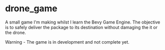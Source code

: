 # drone_game

A small game I'm making whilst I learn the Bevy Game Engine. The objective is to safely deliver the package to its destination without damaging the it or the drone.

Warning - The game is in development and not complete yet.
